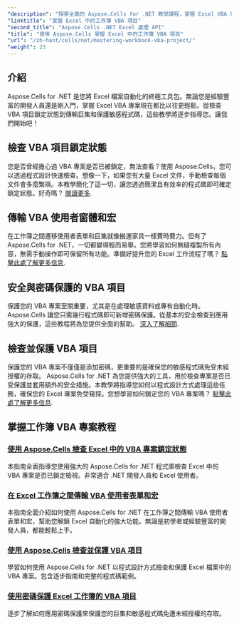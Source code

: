```yaml
---
"description": "探索全面的 Aspose.Cells for .NET 教學課程，掌握 Excel VBA 專案鎖定狀態檢查、使用者表單傳輸和 VBA 專案保護。"
"linktitle": "掌握 Excel 中的工作簿 VBA 項目"
"second_title": "Aspose.Cells .NET Excel 處理 API"
"title": "使用 Aspose.Cells 掌握 Excel 中的工作簿 VBA 項目"
"url": "/zh-hant/cells/net/mastering-workbook-vba-project/"
"weight": 23
---
```


## 介紹

Aspose.Cells for .NET 是您將 Excel 檔案自動化的終極工具包。無論您是經驗豐富的開發人員還是剛入門，掌握 Excel VBA 專案現在都比以往更輕鬆。從檢查 VBA 項目鎖定狀態到傳輸巨集和保護敏感程式碼，這些教學將逐步指導您。讓我們開始吧！

## 檢查 VBA 項目鎖定狀態

您是否曾經擔心過 VBA 專案是否已被鎖定，無法查看？使用 Aspose.Cells，您可以透過程式設計快速檢查。想像一下，如果您有大量 Excel 文件，手動檢查每個文件會多麼繁瑣。本教學簡化了這一切，讓您透過簡潔且有效率的程式碼即可確定鎖定狀態。好奇嗎？ [閱讀更多](./check-vba-project-lock-status/).

## 傳輸 VBA 使用者窗體和宏

在工作簿之間遷移使用者表單和巨集就像搬運家具一樣費時費力。但有了 Aspose.Cells for .NET，一切都變得輕而易舉。您將學習如何無縫複製所有內容，無需手動操作即可保留所有功能。準備好提升您的 Excel 工作流程了嗎？ [點擊此處了解更多信息](./transfer-vba-user-form-and-macro/).

## 安全與密碼保護的 VBA 項目

保護您的 VBA 專案至關重要，尤其是在處理敏感資料或專有自動化時。 Aspose.Cells 讓您只需幾行程式碼即可新增密碼保護。從基本的安全檢查到應用強大的保護，這些教程將為您提供全面的幫助。 [深入了解細節](./password-protect-vba-projects/).

## 檢查並保護 VBA 項目

保護您的 VBA 專案不僅僅是添加密碼，更重要的是確保您的敏感程式碼免受未經授權的存取。 Aspose.Cells for .NET 為您提供強大的工具，用於檢查專案是否已受保護並套用額外的安全措施。本教學將指導您如何以程式設計方式處理這些任務，確保您的 Excel 專案免受窺探。您想學習如何鎖定您的 VBA 專案嗎？ [點擊此處了解更多信息](./check-and-secure-vba-projects-is-protected/).

## 掌握工作簿 VBA 專案教程
### [使用 Aspose.Cells 檢查 Excel 中的 VBA 專案鎖定狀態](./check-vba-project-lock-status/)
本指南全面指導您使用強大的 Aspose.Cells for .NET 程式庫檢查 Excel 中的 VBA 專案是否已鎖定檢視。非常適合 .NET 開發人員和 Excel 使用者。
### [在 Excel 工作簿之間傳輸 VBA 使用者表單和宏](./transfer-vba-user-form-and-macro/)
本指南全面介紹如何使用 Aspose.Cells for .NET 在工作簿之間傳輸 VBA 使用者表單和宏，幫助您解鎖 Excel 自動化的強大功能。無論是初學者或經驗豐富的開發人員，都能輕鬆上手。
### [使用 Aspose.Cells 檢查並保護 VBA 項目](./check-and-secure-vba-projects-is-protected/)
學習如何使用 Aspose.Cells for .NET 以程式設計方式檢查和保護 Excel 檔案中的 VBA 專案。包含逐步指南和完整的程式碼範例。
### [使用密碼保護 Excel 工作簿的 VBA 項目](./password-protect-vba-projects/)
逐步了解如何應用密碼保護來保護您的巨集和敏感程式碼免遭未經授權的存取。